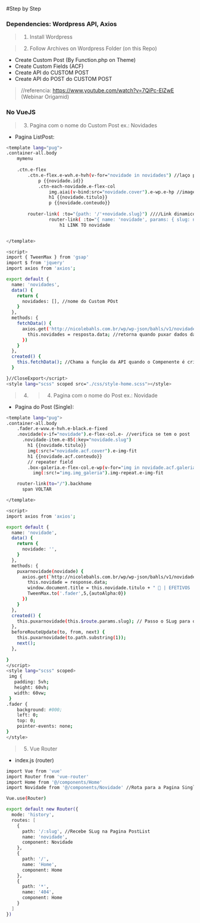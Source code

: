 #Step by Step
### Dependencies: Wordpress API, Axios

> 1) Install Wordpress <br>

> 2) Follow Archives on Wordpress Folder (on this Repo)
-  Create Custom Post (By Function.php on Theme)
-  Create Custom Fields (ACF)
-  Create API do CUSTOM POST
-  Create API do POST do CUSTOM POST
>//referencia:  https://www.youtube.com/watch?v=7QiPc-ElZwE (Webinar Origamid)


### No VueJS 
> 3) Pagina com o nome do Custom Post ex.: Novidades
- Pagina ListPost:
```bash
<template lang="pug">
.container-all.body
	mymenu
		
	.ctn.e-flex
		.ctn.e-flex.e-wvh.e-hvh(v-for="novidade in novidades") //laço para exibir postagens
			p {{novidade.id}}
			.ctn-each-novidade.e-flex-col
				img.aiai(v-bind:src="novidade.cover").e-wp.e-hp //imagem usando ACF
				h1 {{novidade.titulo}}
				p {{novidade.conteudo}}
				
        router-link( :to="{path: '/'+novidade.slug}") ////Link dinamico para cada Postagem (vue-router) + Passa o Slug para o Router
				router-link( :to="{ name: 'novidade', params: { slug: novidade.slug}}").t-black //ALTERNATIVE
					h1 LINK TO novidade 


</template>

<script>
import { TweenMax } from 'gsap'
import $ from 'jquery'
import axios from 'axios';

export default {
  name: 'novidades',
  data() {
    return {
      novidades: [], //nome do Custom POst
    }
  },
  methods: {
    fetchData() {
      axios.get('http://nicolebahls.com.br/wp/wp-json/bahls/v1/novidades').then((resposta) => { //API do CUSTOM Post
        this.novidades = resposta.data; //retorna quando puxar dados da API
      })
    }
  },
  created() {
    this.fetchData(); //Chama a função da API quando o Compenente é criado
  }

}//CloseExport</script>
<style lang="scss" scoped src="./css/style-home.scss"></style>
```

> 4) > 4) Pagina com o nome do Post ex.: Novidade
- Pagina do Post (Single):
```bash
<template lang="pug">
.container-all.body
    .fader.e-wvw.e-hvh.e-black.e-fixed
    .novidade(v-if="novidade").e-flex-col.e- //verifica se tem o post 
      .novidade-item.e-85(:key="novidade.slug")
        h1 {{novidade.titulo}}
        img(:src!="novidade.acf.cover").e-img-fit
        h1 {{novidade.acf.conteudo}}
        // repeater field
        .box-galeria.e-flex-col.e-wp(v-for="img in novidade.acf.galeria_rpt") //cria Loop para repeater
          img(:src!="img.img_galeria").img-repeat.e-img-fit

    router-link(to="/").backhome
      span VOLTAR 

</template>

<script>
import axios from 'axios';

export default {
  name: 'novidade',
  data() {
    return {
      novidade: '',
    }
  },
  methods: {
    puxarnovidade(novidade) {
      axios.get(`http://nicolebahls.com.br/wp/wp-json/bahls/v1/novidade/${novidade}`).then((response) => { //API do POST mais Slug Passado no Componente PostList
        this.novidade = response.data;
        window.document.title = this.novidade.titulo + " 🔸 | EFETIVOS  " // Concatena o Titulo do Post com o nome do Site
        TweenMax.to('.fader',5,{autoAlpha:0})
      })
    }
  },
  created() {
    this.puxarnovidade(this.$route.params.slug); // Passo o SLug para o Axios Get
  },
  beforeRouteUpdate(to, from, next) {
    this.puxarnovidade(to.path.substring(1));
    next();
  },
  
}
</script>
<style lang="scss" scoped>
 img {
   padding: 5vh;
   height: 60vh;
   width: 60vw;
 }
.fader {
    background: #000;
    left: 0;
    top: 0;
    pointer-events: none;
}
</style>
```

> 5) Vue Router
- index.js (router)
```bash
import Vue from 'vue'
import Router from 'vue-router'
import Home from '@/components/Home'
import Novidade from '@/components/Novidade' //Rota para a Pagina Single

Vue.use(Router)

export default new Router({
  mode: 'history',
  routes: [
    {
      path: '/:slug', //Recebe SLug na Pagina PostList
      name: 'novidade',
      component: Novidade
    },
    {
      path: '/',
      name: 'Home',
      component: Home
    },
    {
      path: '*',
      name: '404',
      component: Home
    }
  ]
})

```